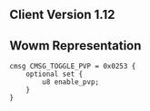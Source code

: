 ## Client Version 1.12

## Wowm Representation
```rust,ignore
cmsg CMSG_TOGGLE_PVP = 0x0253 {
    optional set {    
        u8 enable_pvp;        
    }    
}

```
